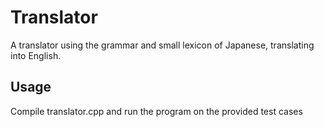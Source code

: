 # Translator
A translator using the grammar and small lexicon of Japanese, translating into English.

## Usage
Compile translator.cpp and run the program on the provided test cases
